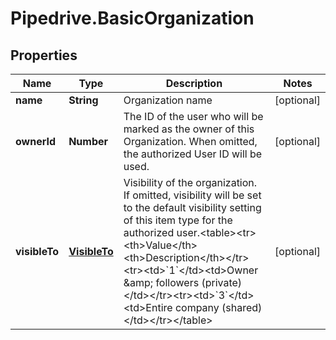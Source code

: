 # Pipedrive.BasicOrganization

## Properties

Name | Type | Description | Notes
------------ | ------------- | ------------- | -------------
**name** | **String** | Organization name | [optional] 
**ownerId** | **Number** | The ID of the user who will be marked as the owner of this Organization. When omitted, the authorized User ID will be used. | [optional] 
**visibleTo** | [**VisibleTo**](VisibleTo.md) | Visibility of the organization. If omitted, visibility will be set to the default visibility setting of this item type for the authorized user.&lt;table&gt;&lt;tr&gt;&lt;th&gt;Value&lt;/th&gt;&lt;th&gt;Description&lt;/th&gt;&lt;/tr&gt;&lt;tr&gt;&lt;td&gt;&#x60;1&#x60;&lt;/td&gt;&lt;td&gt;Owner &amp;amp; followers (private)&lt;/td&gt;&lt;/tr&gt;&lt;tr&gt;&lt;td&gt;&#x60;3&#x60;&lt;/td&gt;&lt;td&gt;Entire company (shared)&lt;/td&gt;&lt;/tr&gt;&lt;/table&gt; | [optional] 



